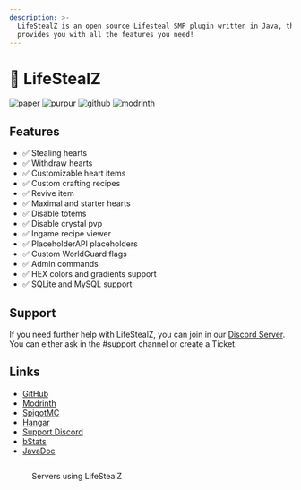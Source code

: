 ```yaml
---
description: >-
  LifeStealZ is an open source Lifesteal SMP plugin written in Java, that
  provides you with all the features you need!
---
```


# 🚀 LifeStealZ

![paper](https://cdn.jsdelivr.net/npm/@intergrav/devins-badges@3/assets/compact/supported/paper\_vector.svg) ![purpur](https://cdn.jsdelivr.net/npm/@intergrav/devins-badges@3/assets/compact/supported/purpur\_vector.svg) [![github](https://cdn.jsdelivr.net/npm/@intergrav/devins-badges@3/assets/compact/available/github\_vector.svg)](https://github.com/KartoffelChipss/lifestealz) [![modrinth](https://cdn.jsdelivr.net/npm/@intergrav/devins-badges@3/assets/compact/available/modrinth\_vector.svg)](https://modrinth.com/plugin/lifestealz)

## Features

* ✅ Stealing hearts
* ✅ Withdraw hearts
* ✅ Customizable heart items
* ✅ Custom crafting recipes
* ✅ Revive item
* ✅ Maximal and starter hearts
* ✅ Disable totems
* ✅ Disable crystal pvp
* ✅ Ingame recipe viewer
* ✅ PlaceholderAPI placeholders
* ✅ Custom WorldGuard flags
* ✅ Admin commands
* ✅ HEX colors and gradients support
* ✅ SQLite and MySQL support

## Support

If you need further help with LifeStealZ, you can join in our [Discord Server](https://discord.com/invite/Cc76tYwXvy). You can either ask in the #support channel or create a Ticket.

## Links

* [GitHub](https://github.com/KartoffelChipss/LifeStealZ)
* [Modrinth](https://modrinth.com/plugin/lifestealz)
* [SpigotMC](https://www.spigotmc.org/resources/lifestealz.111469/)
* [Hangar](https://hangar.papermc.io/KartoffelChipss/LifestealZ)
* [Support Discord](https://strassburger.org/discord)
* [bStats](https://bstats.org/plugin/bukkit/LifeStealZ/18735)
* [JavaDoc](https://javadocs.lsz.strassburger.dev)

<figure><img src="https://bstats.org/signatures/bukkit/LifeStealZ.svg" alt=""><figcaption><p>Servers using LifeStealZ</p></figcaption></figure>

